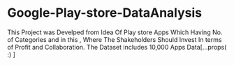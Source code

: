 # Google-Play-store-DataAnalysis
This Project was Develped from Idea Of Play store Apps Which Having No. of Categories and in this , Where The Shakeholders Should Invest In terms of Profit and Collaboration. The Dataset includes 10,000 Apps Data[...props( :) ] 
